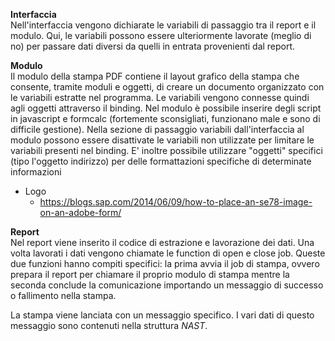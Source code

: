 **Interfaccia**</br>
Nell'interfaccia vengono dichiarate le variabili di passaggio tra il report e il modulo. Qui, le variabili possono essere ulteriormente lavorate (meglio di no) per passare dati diversi da quelli in entrata provenienti dal report.

**Modulo** </br>
Il modulo della stampa PDF contiene il layout grafico della stampa che consente, tramite moduli e oggetti, di creare un documento organizzato con le variabili estratte nel programma. Le variabili vengono connesse quindi agli oggetti attraverso il binding.
Nel modulo è possibile inserire degli script in javascript e formcalc (fortemente sconsigliati, funzionano male e sono di difficile gestione). Nella sezione di passaggio variabili dall'interfaccia al modulo possono essere disattivate le variabili non utilizzate per limitare le variabili presenti nel binding. E' inoltre possibile utilizzare "oggetti" specifici (tipo l'oggetto indirizzo) per delle formattazioni specifiche di determinate informazioni
- Logo
  - https://blogs.sap.com/2014/06/09/how-to-place-an-se78-image-on-an-adobe-form/
    
**Report**</br>
Nel report viene inserito il codice di estrazione e lavorazione dei dati. Una volta lavorati i dati vengono chiamate le function di open e close job. Queste due funzioni hanno compiti specifici: la prima avvia il job di stampa, ovvero prepara il report per chiamare il proprio modulo di stampa mentre la seconda conclude la comunicazione importando un messaggio di successo o fallimento nella stampa.

La stampa viene lanciata con un messaggio specifico. I vari dati di questo messaggio sono contenuti nella struttura <i>NAST</i>.
